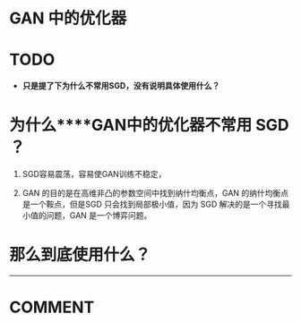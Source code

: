 # GAN 中的优化器



# TODO

* **只是提了下为什么不常用SGD，没有说明具体使用什么？**



# **为什么****GAN中的优化器不常用 ****S****GD ？**

  1. SGD容易震荡，容易使GAN训练不稳定，


  2. GAN 的目的是在高维非凸的参数空间中找到纳什均衡点，GAN 的纳什均衡点是一个鞍点，但是SGD 只会找到局部极小值，因为 SGD 解决的是一个寻找最小值的问题，GAN 是一个博弈问题。




# 那么到底使用什么？




















* * *





# COMMENT
